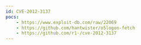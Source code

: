 ```yaml
---
id: CVE-2012-3137
pocs:
    - https://www.exploit-db.com/raw/22069
    - https://github.com/hantwister/o5logon-fetch
    - https://github.com/r1-/cve-2012-3137
---
```

